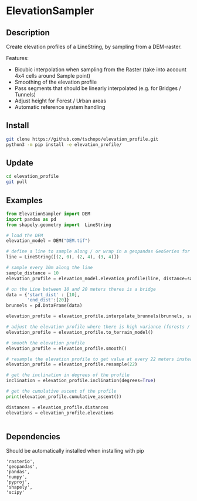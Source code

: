 # ElevationSampler

## Description

Create elevation profiles of a LineString, by sampling from a DEM-raster. 

Features:
- Bicubic interpolation when sampling from the Raster (take into account 4x4 cells around Sample point)
- Smoothing of the elevation profile
- Pass segments that should be linearly interpolated (e.g. for Bridges / Tunnels)
- Adjust height for Forest / Urban areas
- Automatic reference system handling

## Install

```sh
git clone https://github.com/tschopo/elevation_profile.git
python3 -m pip install -e elevation_profile/
```

## Update

```sh
cd elevation_profile
git pull
```

## Examples

```python
from ElevationSampler import DEM
import pandas as pd
from shapely.geometry import  LineString

# load the DEM
elevation_model = DEM("DEM.tif")

# define a line to sample along / or wrap in a geopandas GeoSeries for crs handling
line = LineString([(2, 0), (2, 4), (3, 4)])

# sample every 10m along the line
sample_distance = 10
elevation_profile = elevation_model.elevation_profile(line, distance=sample_distance, interpolated=True)

# on the Line between 10 and 20 meters theres is a bridge
data = {'start_dist' : [10], 
        'end_dist':[20]} 
brunnels = pd.DataFrame(data) 

elevation_profile = elevation_profile.interpolate_brunnels(brunnels, sample_distance)

# adjust the elevation profile where there is high variance (forests / urban areas)
elevation_profile = elevation_profile.to_terrain_model()

# smooth the elevation profile
elevation_profile = elevation_profile.smooth()

# resample the elevation profile to get value at every 22 meters instead 10
elevation_profile = elevation_profile.resample(22)

# get the inclination in degrees of the profile
inclination = elevation_profile.inclination(degrees=True)

# get the cumulative ascent of the profile
print(elevation_profile.cumulative_ascent())

distances = elevation_profile.distances
elevations = elevation_profile.elevations
 
```

## Dependencies
Should be automatically installed when installing with pip

```
'rasterio',
'geopandas',
'pandas',
'numpy',
'pyproj',
'shapely',
'scipy'
```
